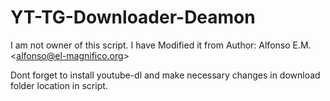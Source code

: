 # YT-TG-Downloader-Deamon

I am not owner of this script. I have Modified it from Author: Alfonso E.M. &lt;alfonso@el-magnifico.org>

Dont forget to install youtube-dl and make necessary changes in download folder location in script.
